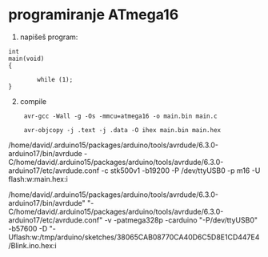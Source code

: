 # programiranje ATmega16

1. napišeš program:

```
int
main(void)
{

        while (1);
}
```

2. compile

        avr-gcc -Wall -g -Os -mmcu=atmega16 -o main.bin main.c

        avr-objcopy -j .text -j .data -O ihex main.bin main.hex


/home/david/.arduino15/packages/arduino/tools/avrdude/6.3.0-arduino17/bin/avrdude -C/home/david/.arduino15/packages/arduino/tools/avrdude/6.3.0-arduino17/etc/avrdude.conf -c stk500v1 -b19200 -P /dev/ttyUSB0 -p m16 -U flash:w:main.hex:i

/home/david/.arduino15/packages/arduino/tools/avrdude/6.3.0-arduino17/bin/avrdude" "-C/home/david/.arduino15/packages/arduino/tools/avrdude/6.3.0-arduino17/etc/avrdude.conf" -v  -patmega328p -carduino "-P/dev/ttyUSB0" -b57600 -D "-Uflash:w:/tmp/arduino/sketches/38065CAB08770CA40D6C5D8E1CD447E4/Blink.ino.hex:i
